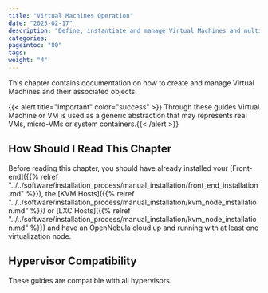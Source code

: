 ```yaml
---
title: "Virtual Machines Operation"
date: "2025-02-17"
description: "Define, instantiate and manage Virtual Machines and multi-VM workflows"
categories:
pageintoc: "80"
tags:
weight: "4"
---
```


<a id="virtual-machines-operation"></a>

<!--# Virtual Machines Operation -->

<a id="vm-management-overview"></a>

<!--# Overview -->

This chapter contains documentation on how to create and manage Virtual Machines and their associated objects.

{{< alert title="Important" color="success" >}}
Through these guides Virtual Machine or VM is used as a generic abstraction that may represents real VMs, micro-VMs or system containers.{{< /alert >}} 

## How Should I Read This Chapter

Before reading this chapter, you should have already installed your [Front-end]({{% relref "../../software/installation_process/manual_installation/front_end_installation.md" %}}), the [KVM Hosts]({{% relref "../../software/installation_process/manual_installation/kvm_node_installation.md" %}}) or [LXC Hosts]({{% relref "../../software/installation_process/manual_installation/kvm_node_installation.md" %}}) and have an OpenNebula cloud up and running with at least one virtualization node.

## Hypervisor Compatibility

These guides are compatible with all hypervisors.
